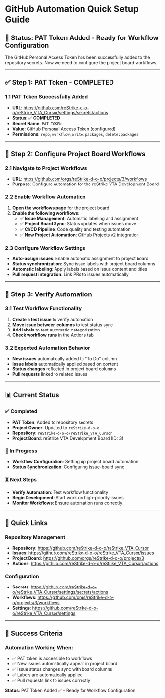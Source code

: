 # GitHub Automation Quick Setup Guide

## 🎯 **Status: PAT Token Added - Ready for Workflow Configuration**

The GitHub Personal Access Token has been successfully added to the repository secrets. Now we need to configure the project board workflows.

---

## ✅ **Step 1: PAT Token - COMPLETED**

### **1.1 PAT Token Successfully Added**
- **URL**: https://github.com/reStrike-d-o-o/reStrike_VTA_Cursor/settings/secrets/actions
- **Status**: ✅ **COMPLETED**
- **Secret Name**: `PAT_TOKEN`
- **Value**: GitHub Personal Access Token (configured)
- **Permissions**: `repo`, `workflow`, `write:packages`, `delete:packages`

---

## 🔧 **Step 2: Configure Project Board Workflows**

### **2.1 Navigate to Project Workflows**
- **URL**: https://github.com/orgs/reStrike-d-o-o/projects/3/workflows
- **Purpose**: Configure automation for the reStrike VTA Development Board

### **2.2 Enable Workflow Automation**
1. **Open the workflows page** for the project board
2. **Enable the following workflows**:
   - ✅ **Issue Management**: Automatic labeling and assignment
   - ✅ **Project Board Sync**: Status updates when issues move
   - ✅ **CI/CD Pipeline**: Code quality and testing automation
   - ✅ **New Project Automation**: GitHub Projects v2 integration

### **2.3 Configure Workflow Settings**
- **Auto-assign issues**: Enable automatic assignment to project board
- **Status synchronization**: Sync issue labels with project board columns
- **Automatic labeling**: Apply labels based on issue content and titles
- **Pull request integration**: Link PRs to issues automatically

---

## 🎯 **Step 3: Verify Automation**

### **3.1 Test Workflow Functionality**
1. **Create a test issue** to verify automation
2. **Move issue between columns** to test status sync
3. **Add labels** to test automatic categorization
4. **Check workflow runs** in the Actions tab

### **3.2 Expected Automation Behavior**
- **New issues** automatically added to "To Do" column
- **Issue labels** automatically applied based on content
- **Status changes** reflected in project board columns
- **Pull requests** linked to related issues

---

## 📊 **Current Status**

### **✅ Completed**
- **PAT Token**: Added to repository secrets
- **Project Owner**: Updated to `reStrike-d-o-o`
- **Repository**: `reStrike-d-o-o/reStrike_VTA_Cursor`
- **Project Board**: reStrike VTA Development Board (ID: 3)

### **🔄 In Progress**
- **Workflow Configuration**: Setting up project board automation
- **Status Synchronization**: Configuring issue-board sync

### **⏳ Next Steps**
- **Verify Automation**: Test workflow functionality
- **Begin Development**: Start work on high-priority issues
- **Monitor Workflows**: Ensure automation runs correctly

---

## 🔗 **Quick Links**

### **Repository Management**
- **Repository**: https://github.com/reStrike-d-o-o/reStrike_VTA_Cursor
- **Issues**: https://github.com/reStrike-d-o-o/reStrike_VTA_Cursor/issues
- **Project Board**: https://github.com/orgs/reStrike-d-o-o/projects/3
- **Actions**: https://github.com/reStrike-d-o-o/reStrike_VTA_Cursor/actions

### **Configuration**
- **Secrets**: https://github.com/reStrike-d-o-o/reStrike_VTA_Cursor/settings/secrets/actions
- **Workflows**: https://github.com/orgs/reStrike-d-o-o/projects/3/workflows
- **Settings**: https://github.com/reStrike-d-o-o/reStrike_VTA_Cursor/settings

---

## 🎉 **Success Criteria**

### **Automation Working When:**
- ✅ PAT token is accessible to workflows
- ✅ New issues automatically appear in project board
- ✅ Issue status changes sync with board columns
- ✅ Labels are automatically applied
- ✅ Pull requests link to issues correctly

**Status**: PAT Token Added ✅ - Ready for Workflow Configuration 